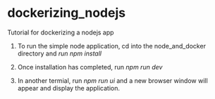 # dockerizing_nodejs
Tutorial for dockerizing a nodejs app


1) To run the simple node application, cd into the node_and_docker directory and *run npm install*

2) Once installation has completed, run *npm run dev*

3) In another termial, run *npm run ui* and a new browser window will appear and display the application.
